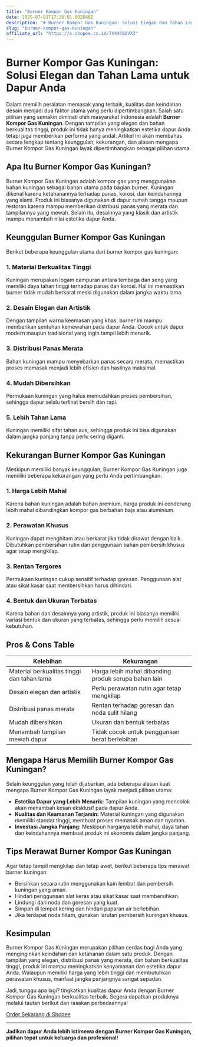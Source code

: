 ```yaml
---
title: "Burner Kompor Gas Kuningan"
date: 2025-07-01T17:36:01.002848Z
description: "# Burner Kompor Gas Kuningan: Solusi Elegan dan Tahan Lama untuk Dapur Anda..."
slug: "burner-kompor-gas-kuningan"
affiliate_url: "https://s.shopee.co.id/7V44C68VX2"
---
```

# Burner Kompor Gas Kuningan: Solusi Elegan dan Tahan Lama untuk Dapur Anda

Dalam memilih peralatan memasak yang terbaik, kualitas dan keindahan desain menjadi dua faktor utama yang perlu dipertimbangkan. Salah satu pilihan yang semakin diminati oleh masyarakat Indonesia adalah **Burner Kompor Gas Kuningan**. Dengan tampilan yang elegan dan bahan berkualitas tinggi, produk ini tidak hanya meningkatkan estetika dapur Anda tetapi juga memberikan performa yang andal. Artikel ini akan membahas secara lengkap tentang keunggulan, kekurangan, dan alasan mengapa Burner Kompor Gas Kuningan layak dipertimbangkan sebagai pilihan utama.

## Apa Itu Burner Kompor Gas Kuningan?

Burner Kompor Gas Kuningan adalah kompor gas yang menggunakan bahan kuningan sebagai bahan utama pada bagian burner. Kuningan dikenal karena ketahanannya terhadap panas, korosi, dan keindahannya yang alami. Produk ini biasanya digunakan di dapur rumah tangga maupun restoran karena mampu memberikan distribusi panas yang merata dan tampilannya yang mewah. Selain itu, desainnya yang klasik dan artistik mampu menambah nilai estetika dapur Anda.

## Keunggulan Burner Kompor Gas Kuningan

Berikut beberapa keunggulan utama dari burner kompor gas kuningan:

### 1. Material Berkualitas Tinggi

Kuningan merupakan logam campuran antara tembaga dan seng yang memiliki daya tahan tinggi terhadap panas dan korosi. Hal ini memastikan burner tidak mudah berkarat meski digunakan dalam jangka waktu lama.

### 2. Desain Elegan dan Artistik

Dengan tampilan warna keemasan yang khas, burner ini mampu memberikan sentuhan kemewahan pada dapur Anda. Cocok untuk dapur modern maupun tradisional yang ingin tampil lebih menarik.

### 3. Distribusi Panas Merata

Bahan kuningan mampu menyebarkan panas secara merata, memastikan proses memasak menjadi lebih efisien dan hasilnya maksimal.

### 4. Mudah Dibersihkan

Permukaan kuningan yang halus memudahkan proses pembersihan, sehingga dapur selalu terlihat bersih dan rapi.

### 5. Lebih Tahan Lama

Kuningan memiliki sifat tahan aus, sehingga produk ini bisa digunakan dalam jangka panjang tanpa perlu sering diganti.

## Kekurangan Burner Kompor Gas Kuningan

Meskipun memiliki banyak keunggulan, Burner Kompor Gas Kuningan juga memiliki beberapa kekurangan yang perlu Anda pertimbangkan:

### 1. Harga Lebih Mahal

Karena bahan kuningan adalah bahan premium, harga produk ini cenderung lebih mahal dibandingkan kompor gas berbahan baja atau aluminium.

### 2. Perawatan Khusus

Kuningan dapat menghitam atau berkarat jika tidak dirawat dengan baik. Dibutuhkan pembersihan rutin dan penggunaan bahan pembersih khusus agar tetap mengkilap.

### 3. Rentan Tergores

Permukaan kuningan cukup sensitif terhadap goresan. Penggunaan alat atau sikat kasar saat membersihkan harus dihindari.

### 4. Bentuk dan Ukuran Terbatas

Karena bahan dan desainnya yang artistik, produk ini biasanya memiliki variasi bentuk dan ukuran yang terbatas, sehingga perlu memilih sesuai kebutuhan.

## Pros & Cons Table

| Kelebihan | Kekurangan |
| --- | --- |
| Material berkualitas tinggi dan tahan lama | Harga lebih mahal dibanding produk serupa bahan lain |
| Desain elegan dan artistik | Perlu perawatan rutin agar tetap mengkilap |
| Distribusi panas merata | Rentan terhadap goresan dan noda sulit hilang |
| Mudah dibersihkan | Ukuran dan bentuk terbatas |
| Menambah tampilan mewah dapur | Tidak cocok untuk penggunaan berat berlebihan |

## Mengapa Harus Memilih Burner Kompor Gas Kuningan?

Selain keunggulan yang telah dijabarkan, ada beberapa alasan kuat mengapa Burner Kompor Gas Kuningan layak menjadi pilihan utama:

- **Estetika Dapur yang Lebih Menarik:** Tampilan kuningan yang mencolok akan menambah kesan eksklusif pada dapur Anda.
- **Kualitas dan Keamanan Terjamin:** Material kuningan yang digunakan memiliki standar tinggi, membuat proses memasak aman dan nyaman.
- **Investasi Jangka Panjang:** Meskipun harganya lebih mahal, daya tahan dan keindahannya membuat produk ini ekonomis dalam jangka panjang.

## Tips Merawat Burner Kompor Gas Kuningan

Agar tetap tampil mengkilap dan tetap awet, berikut beberapa tips merawat burner kuningan:

- Bersihkan secara rutin menggunakan kain lembut dan pembersih kuningan yang aman.
- Hindari penggunaan alat keras atau sikat kasar saat membersihkan.
- Lindungi dari noda dan goresan yang kuat.
- Simpan di tempat kering dan hindari paparan air berlebihan.
- Jika terdapat noda hitam, gunakan larutan pembersih kuningan khusus.

## Kesimpulan

Burner Kompor Gas Kuningan merupakan pilihan cerdas bagi Anda yang menginginkan keindahan dan ketahanan dalam satu produk. Dengan tampilan yang elegan, distribusi panas yang merata, dan bahan berkualitas tinggi, produk ini mampu meningkatkan kenyamanan dan estetika dapur Anda. Walaupun memiliki harga yang lebih tinggi dan membutuhkan perawatan khusus, manfaat jangka panjangnya sangat sepadan.

Jadi, tunggu apa lagi? tingkatkan kualitas dapur Anda dengan Burner Kompor Gas Kuningan berkualitas terbaik. Segera dapatkan produknya melalui tautan berikut dan rasakan perbedaannya!

[Order Sekarang di Shopee](https://s.shopee.co.id/7V44C68VX2)

---

**Jadikan dapur Anda lebih istimewa dengan Burner Kompor Gas Kuningan, pilihan tepat untuk keluarga dan profesional!**